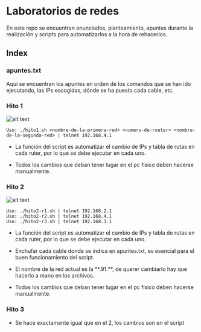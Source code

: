 # Laboratorios de redes
En este repo se encuentran enunciados, planteamiento, apuntes durante la realización y scripts para automatizarlos a la hora de rehacerlos.

## Index
### apuntes.txt
Aquí se encuentran los apuntes en orden de los comandos que se han ido ejecutando, las IPs escogidas, dónde se ha puesto cada cable, etc.
### Hito 1
![alt text](https://github.com/PaquitoelChocolatero/LaboRedes/blob/master/images/hito1.png)<br />
```
Uso: ./hito1.sh <nombre-de-la-primera-red> <numero-de-router> <nombre-de-la-segunda-red> | telnet 192.168.4.1
```
* La función del script es automatizar el cambio de IPs y tabla de rutas en cada ruter, por lo que se debe ejecutar en cada uno. <br />

* Todos los cambios que deban tener lugar en el pc físico deben hacerse manualmente. <br />
### Hito 2
![alt text](https://github.com/PaquitoelChocolatero/LaboRedes/blob/master/images/hito2.png)<br />
```
Uso: ./hito2-r1.sh | telnet 192.168.2.1
Uso: ./hito2-r2.sh | telnet 192.168.4.1
Uso: ./hito2-r3.sh | telnet 192.168.3.1
```
* La función del script es automatizar el cambio de IPs y tabla de rutas en cada ruter, por lo que se debe ejecutar en cada uno. <br />

* Enchufar cada cable donde se indica en apuntes.txt, es esencial para el buen funcionamiento del script.<br />

* El nombre de la red actual es la \*\*.91.\*\*, de querer cambiarlo hay que hacerlo a mano en los archivos.<br />

* Todos los cambios que deban tener lugar en el pc físico deben hacerse manualmente. <br />
### Hito 3
* Se hace exactamente igual que en el 2, los cambios son en el script
